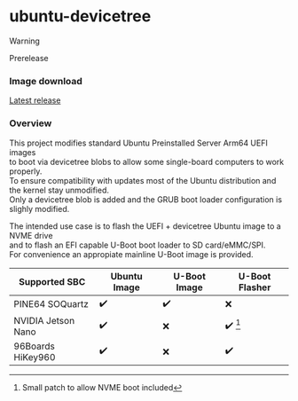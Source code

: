 # ubuntu-devicetree

> [!WARNING]
> Prerelease

### Image download
[Latest release](https://github.com/h-s-c/ubuntu-devicetree/releases/tag/latest)

### Overview
This project modifies standard Ubuntu Preinstalled Server Arm64 UEFI images  
to boot via devicetree blobs to allow some single-board computers to work properly.  
To ensure compatibility with updates most of the Ubuntu distribution and the kernel stay unmodified.  
Only a devicetree blob is added and the GRUB boot loader configuration is slighly modified.  

The intended use case is to flash the UEFI + devicetree Ubuntu image to a NVME drive  
and to flash an EFI capable U-Boot boot loader to SD card/eMMC/SPI.  
For convenience an appropiate mainline U-Boot image is provided.  

| Supported SBC       | Ubuntu Image       | U-Boot Image       | U-Boot Flasher          |
| ------------------- | -------------      | -------------      | ---------------         |
| PINE64 SOQuartz     | :heavy_check_mark: | :heavy_check_mark: | :x:                     |
| NVIDIA Jetson Nano  | :heavy_check_mark: | :x:                | :heavy_check_mark: [^1] |
| 96Boards HiKey960   | :heavy_check_mark: | :x:                | :heavy_check_mark:      |

[^1]: Small patch to allow NVME boot included
